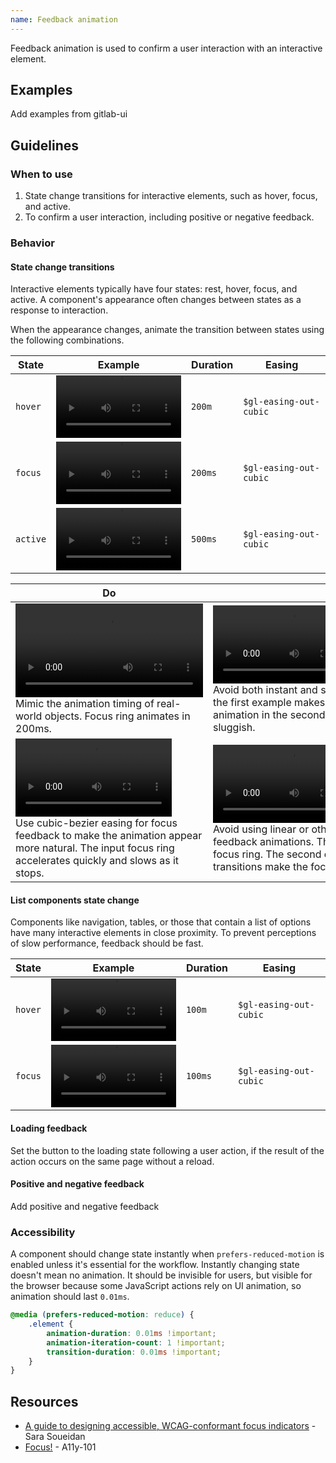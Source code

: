 ```yaml
---
name: Feedback animation
---
```

  
Feedback animation is used to confirm a user interaction with an interactive element.

## Examples

<todo>Add examples from gitlab-ui</todo>

## Guidelines

### When to use

1. State change transitions for interactive elements, such as hover, focus, and active.
1. To confirm a user interaction, including positive or negative feedback.

### Behavior

#### State change transitions

Interactive elements typically have four states: rest, hover, focus, and active. A component's appearance often changes between states as a response to interaction.

When the appearance changes, animate the transition between states using the following combinations.

| State | Example | Duration | Easing |
| --- | --- | --- | --- |
| `hover` | <video tabindex="0" preload="true" controls="" loop="true" playsinline="true" aria-label="Button animation on hover: background and border colors are changing with ease easing" width="200"><source src="/video/feedback-hover.mp4"></video> | `200m` | `$gl-easing-out-cubic` |
| `focus` | <video tabindex="0" preload="true" controls="" loop="true" playsinline="true" aria-label="Button animation on focus: outline ring appears with easeOutCubic easing" width="200"><source src="/video/feedback-focus.mp4"></video> | `200ms` | `$gl-easing-out-cubic` |
| `active` | <video tabindex="0" preload="true" controls="" loop="true" playsinline="true" aria-label="Button animation on click: water rings surround the button" width="200"><source src="/video/feedback-active.mp4"></video> | `500ms` | `$gl-easing-out-cubic` |

| Do | Don't |
| --- | --- |
| <video tabindex="0" preload="true" controls="" loop="true" playsinline="true" aria-label="Video showing recommended input focus ring animation." width="300"><source src="/video/feedback-transition-duration-do.mp4"></video><br />Mimic the animation timing of real-world objects. Focus ring animates in 200ms. | <video tabindex="0" preload="true" controls="" loop="true" playsinline="true" aria-label="Video showing instant input focus ring animation." width="250"><source src="/video/feedback-transition-duration-dont-1.mp4"></video><video tabindex="0" preload="true" controls="" loop="true" playsinline="true" aria-label="Video showing slow input focus ring animation." width="250"><source src="/video/feedback-transition-duration-dont-2.mp4"></video><br />Avoid both instant and slow animations. The instant animation in the first example makes the interface feel less lively. The slow animation in the second example makes the interface feel sluggish. |
| <video tabindex="0" preload="true" controls="" loop="true" playsinline="true" aria-label="Video showing recommended input focus ring animation." width="250"><source src="/video/feedback-transition-easing-do.mp4"></video><br />Use cubic-bezier easing for focus feedback to make the animation appear more natural. The input focus ring accelerates quickly and slows as it stops. | <video tabindex="0" preload="true" controls="" loop="true" playsinline="true" aria-label="Video showing a linear input focus ring animation." width="250"><source src="/video/feedback-transition-easing-dont-1.mp4"></video><video tabindex="0" preload="true" controls="" loop="true" playsinline="true" aria-label="Animating the text field focus ring with default ease function" width="250"><source src="/video/feedback-transition-easing-dont-2.mp4"></video><br />Avoid using linear or other default easing functions for focus feedback animations. The first example uses linear easing for the focus ring. The second example uses default easing. These transitions make the focus ring feel less lively. |

#### List components state change

Components like navigation, tables, or those that contain a list of options have many interactive elements in close proximity. To prevent perceptions of slow performance, feedback should be fast.

| State | Example | Duration | Easing |
| --- | --- | --- | --- |
| `hover` | <video tabindex="0" preload="true" controls="" loop="true" playsinline="true" aria-label="Select option list animation on hover: background and border colors are changing with ease easing" width="200"><source src="/video/feedback-list-hover.mp4"></video> | `100m` | `$gl-easing-out-cubic` |
| `focus` | <video tabindex="0" preload="true" controls="" loop="true" playsinline="true" aria-label="Select option list animation on focus: outline ring appears with easeOutCubic easing" width="200"><source src="/video/feedback-list-focus.mp4"></video> | `100ms` | `$gl-easing-out-cubic` |

#### Loading feedback

Set the button to the loading state following a user action, if the result of the action occurs on the same page without a reload.

<story-viewer component="base-button" title="Loading button" :args-loading="true"></story-viewer>

#### Positive and negative feedback

<todo>Add positive and negative feedback</todo>

### Accessibility

A component should change state instantly when `prefers-reduced-motion` is enabled unless it's essential for the workflow. Instantly changing state doesn't mean no animation. It should be invisible for users, but visible for the browser because some JavaScript actions rely on UI animation, so animation should last `0.01ms`.

```css
@media (prefers-reduced-motion: reduce) {
    .element {
        animation-duration: 0.01ms !important;
        animation-iteration-count: 1 !important;
        transition-duration: 0.01ms !important;
    }
}
```

## Resources

- [A guide to designing accessible, WCAG-conformant focus indicators](https://www.sarasoueidan.com/blog/focus-indicators/) - Sara Soueidan
- [Focus!](https://a11y-101.com/design/focus) - A11y-101

